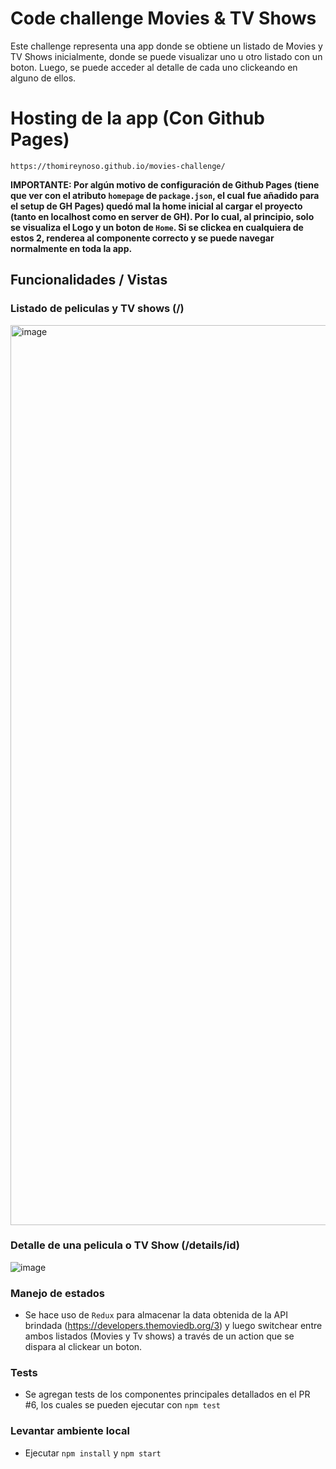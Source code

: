# Code challenge Movies & TV Shows

Este challenge representa una app donde se obtiene un listado de Movies y TV Shows inicialmente, donde se puede visualizar uno u otro listado con un boton. Luego, se puede acceder al detalle de cada uno clickeando en alguno de ellos. 

# Hosting de la app (Con Github Pages) 
`https://thomireynoso.github.io/movies-challenge/`

**IMPORTANTE: Por algún motivo de configuración de Github Pages (tiene que ver con el atributo `homepage` de `package.json`, el cual fue añadido para el setup de GH Pages) quedó mal la home inicial al cargar el proyecto (tanto en localhost como en server de GH). Por lo cual, al principio, solo se visualiza el Logo y un boton de `Home`. Si se clickea en cualquiera de estos 2, renderea al componente correcto y se puede navegar normalmente en toda la app.** 


## Funcionalidades / Vistas

### Listado de peliculas y TV shows (/)

<img width="1440" alt="image" src="https://user-images.githubusercontent.com/26986556/231019992-82178c06-60c1-462d-8bb9-80a5e3890037.png">


### Detalle de una pelicula o TV Show (/details/id)
![image](https://user-images.githubusercontent.com/26986556/231020094-70026011-adc4-44b4-adb6-7581b2583611.png)


### Manejo de estados
- Se hace uso de `Redux` para almacenar la data obtenida de la API brindada (https://developers.themoviedb.org/3) y luego switchear entre ambos listados (Movies y Tv shows) a través de un action que se dispara al clickear un boton. 
  
### Tests
- Se agregan tests de los componentes principales detallados en el PR #6, los cuales se pueden ejecutar con `npm test`
 
### Levantar ambiente local 
- Ejecutar `npm install` y `npm start`
